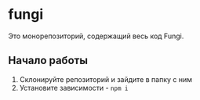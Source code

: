 # fungi

Это монорепозиторий, содержащий весь код Fungi.

## Начало работы

1. Склонируйте репозиторий и зайдите в папку с ним
2. Установите зависимости - `npm i`
